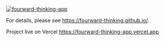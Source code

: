 [![fourward-thinking-app](https://github.com/fourward-thinking/fourward-thinking-app/actions/workflows/ci.yml/badge.svg)](https://github.com/fourward-thinking/fourward-thinking-app/actions/workflows/ci.yml)

For details, please see https://fourward-thinking.github.io/.

Project live on Vercel https://fourward-thinking-app.vercel.app

